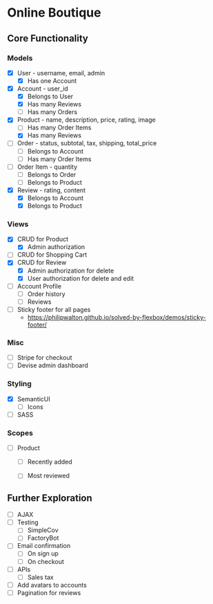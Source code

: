 # Online Boutique

## Core Functionality

### Models
- [x] User - username, email, admin
  - [x] Has one Account
- [x] Account - user_id
  - [x] Belongs to User
  - [x] Has many Reviews
  - [ ] Has many Orders
- [x] Product - name, description, price, rating, image
  - [ ] Has many Order Items
  - [x] Has many Reviews
- [ ] Order - status, subtotal, tax, shipping, total_price
  - [ ] Belongs to Account
  - [ ] Has many Order Items
- [ ] Order Item - quantity
  - [ ] Belongs to Order
  - [ ] Belongs to Product
- [x] Review - rating, content
  - [x] Belongs to Account
  - [x] Belongs to Product

### Views
- [x] CRUD for Product
  - [x] Admin authorization
- [ ] CRUD for Shopping Cart
- [x] CRUD for Review
  - [x] Admin authorization for delete
  - [x] User authorization for delete and edit
- [ ] Account Profile
  - [ ] Order history
  - [ ] Reviews
- [ ] Sticky footer for all pages
  * https://philipwalton.github.io/solved-by-flexbox/demos/sticky-footer/

### Misc
- [ ] Stripe for checkout
- [ ] Devise admin dashboard

### Styling
- [x] SemanticUI
  - [ ] Icons
- [ ] SASS

### Scopes
- [ ] Product
  - [ ] Recently added
  - [ ] Most reviewed


## Further Exploration
- [ ] AJAX
- [ ] Testing
  - [ ] SimpleCov
  - [ ] FactoryBot
- [ ] Email confirmation
  - [ ] On sign up
  - [ ] On checkout
- [ ] APIs
  - [ ] Sales tax
- [ ] Add avatars to accounts
- [ ] Pagination for reviews
